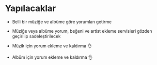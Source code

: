 # Yapılacaklar

- Belli bir müziğe ve albüme göre yorumları getirme

- Müziğe veya albüme yorum, beğeni ve artist ekleme servisleri gözden geçirilip sadeleştirilecek 

 - Müzik için yorum ekleme ve kaldırma 👌

 - Albüm için yorum ekleme ve kaldırma 👌
 

